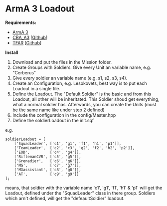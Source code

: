 # ArmA 3 Loadout

**Requirements:**
- [ArmA 3](https://store.steampowered.com/app/107410/Arma_3/)
- [CBA_A3](https://steamcommunity.com/sharedfiles/filedetails/?id=450814997) [[Github](https://github.com/CBATeam/CBA_A3)]
- [TFAR](http://radio.task-force.ru/en/) [[Github](https://github.com/michail-nikolaev/task-force-arma-3-radio/releases/tag/1.0-PreRelease)]

**Install**
1. Download and put the files in the Mission folder.
2. Create Groups with Soldiers. Give every Unit an variable name, e.g. "Cerberus"
3. Give every soldier an variable name (e.g. s1, s2, s3, s4).
4. Create an Configuration, e.g. Lesokovets, best way is to put each Loadout in a single file.
5. Define the Loadout. The "Default Soldier" is the basic and from this Loadout, all other will be inheritated. This Soldier shoud get everything, what a normal soldier has. Afterwards, you can create the Units (must be the same name like under step 2 defined)
6. Include the configuration in the config/Master.hpp
7. Define the soldierLoadout in the init.sqf

e.g.
```
soldierLoadout = [
	['SquadLeader', ['c1', 'g1', 'f1', 'h1', 'p1']],
	['TeamLeader', 	['c2', 'c3', 'g2', 'f2', 'h2', 'p2']],
	['EOD', 		['c4', 'g4']],
	['RiflemanCVR',	['c5', 'g5']],
	['Grenadier', 	['c6', 'g6']],
	['MG', 			['c7', 'g7']],
	['MGassistant', ['c8', 'g8']],
	['AT', 			['c9', 'g9']]
];
```
means, that soldier with the variable name 'c1', 'g1', 'f1', 'h1' & 'p1' will get the Loadout, defined under the "SquadLeader" class in there group. Soldiers which arn't defined, will get the "defeaultSoldier" loadout.